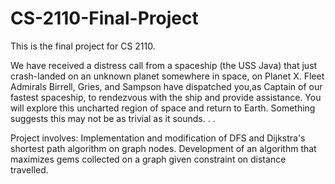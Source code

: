 # CS-2110-Final-Project

This is the final project for CS 2110.

We have received a distress call from a spaceship (the USS Java) that just crash-landed on an unknown planet somewhere in space, on Planet X. Fleet Admirals Birrell, Gries, and Sampson have dispatched you,as Captain of our fastest spaceship, to rendezvous with the ship and provide assistance. You will explore this uncharted region of space and return to Earth. Something suggests this may not be as trivial as it sounds. . .


Project involves: 
Implementation and modification of DFS and Dijkstra's shortest path algorithm on graph nodes. Development of an algorithm that maximizes gems collected on a graph given constraint on distance travelled.